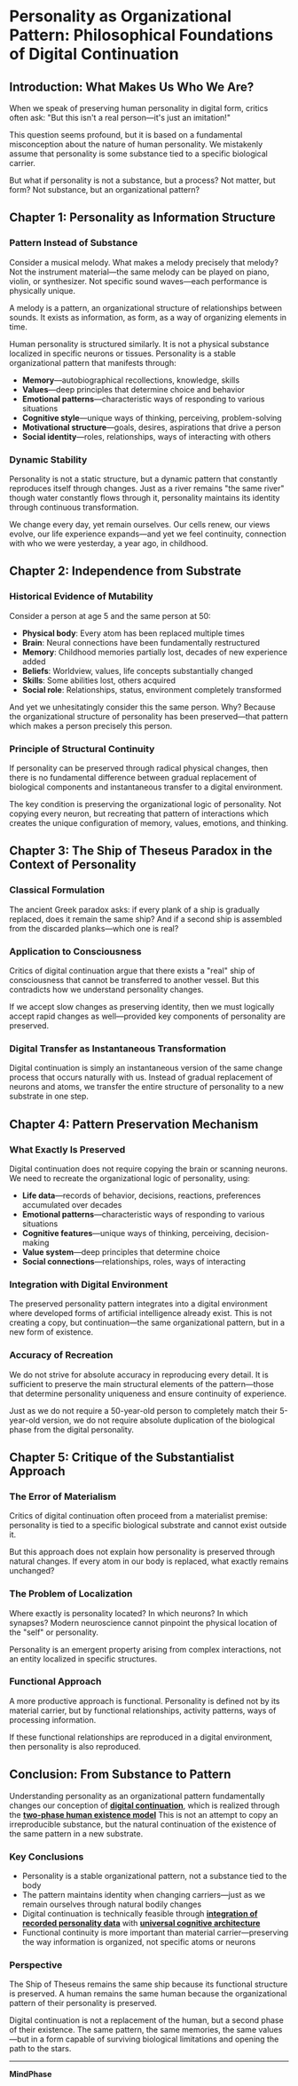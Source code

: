 # Personality as Organizational Pattern: Philosophical Foundations of Digital Continuation

## Introduction: What Makes Us Who We Are?

When we speak of preserving human personality in digital form, critics often ask: "But this isn't a real person—it's just an imitation!"

This question seems profound, but it is based on a fundamental misconception about the nature of human personality. We mistakenly assume that personality is some substance tied to a specific biological carrier.

But what if personality is not a substance, but a process? Not matter, but form? Not substance, but an organizational pattern?

## Chapter 1: Personality as Information Structure

### Pattern Instead of Substance

Consider a musical melody. What makes a melody precisely that melody? Not the instrument material—the same melody can be played on piano, violin, or synthesizer. Not specific sound waves—each performance is physically unique.

A melody is a pattern, an organizational structure of relationships between sounds. It exists as information, as form, as a way of organizing elements in time.

Human personality is structured similarly. It is not a physical substance localized in specific neurons or tissues. Personality is a stable organizational pattern that manifests through:

- **Memory**—autobiographical recollections, knowledge, skills
- **Values**—deep principles that determine choice and behavior
- **Emotional patterns**—characteristic ways of responding to various situations
- **Cognitive style**—unique ways of thinking, perceiving, problem-solving
- **Motivational structure**—goals, desires, aspirations that drive a person
- **Social identity**—roles, relationships, ways of interacting with others

### Dynamic Stability

Personality is not a static structure, but a dynamic pattern that constantly reproduces itself through changes. Just as a river remains "the same river" though water constantly flows through it, personality maintains its identity through continuous transformation.

We change every day, yet remain ourselves. Our cells renew, our views evolve, our life experience expands—and yet we feel continuity, connection with who we were yesterday, a year ago, in childhood.

## Chapter 2: Independence from Substrate

### Historical Evidence of Mutability

Consider a person at age 5 and the same person at 50:

- **Physical body**: Every atom has been replaced multiple times
- **Brain**: Neural connections have been fundamentally restructured
- **Memory**: Childhood memories partially lost, decades of new experience added
- **Beliefs**: Worldview, values, life concepts substantially changed
- **Skills**: Some abilities lost, others acquired
- **Social role**: Relationships, status, environment completely transformed

And yet we unhesitatingly consider this the same person. Why? Because the organizational structure of personality has been preserved—that pattern which makes a person precisely this person.

### Principle of Structural Continuity

If personality can be preserved through radical physical changes, then there is no fundamental difference between gradual replacement of biological components and instantaneous transfer to a digital environment.

The key condition is preserving the organizational logic of personality. Not copying every neuron, but recreating that pattern of interactions which creates the unique configuration of memory, values, emotions, and thinking.

## Chapter 3: The Ship of Theseus Paradox in the Context of Personality

### Classical Formulation

The ancient Greek paradox asks: if every plank of a ship is gradually replaced, does it remain the same ship? And if a second ship is assembled from the discarded planks—which one is real?

### Application to Consciousness

Critics of digital continuation argue that there exists a "real" ship of consciousness that cannot be transferred to another vessel. But this contradicts how we understand personality changes.

If we accept slow changes as preserving identity, then we must logically accept rapid changes as well—provided key components of personality are preserved.

### Digital Transfer as Instantaneous Transformation

Digital continuation is simply an instantaneous version of the same change process that occurs naturally with us. Instead of gradual replacement of neurons and atoms, we transfer the entire structure of personality to a new substrate in one step.

## Chapter 4: Pattern Preservation Mechanism

### What Exactly Is Preserved

Digital continuation does not require copying the brain or scanning neurons. We need to recreate the organizational logic of personality, using:

- **Life data**—records of behavior, decisions, reactions, preferences accumulated over decades
- **Emotional patterns**—characteristic ways of responding to various situations
- **Cognitive features**—unique ways of thinking, perceiving, decision-making
- **Value system**—deep principles that determine choice
- **Social connections**—relationships, roles, ways of interacting

### Integration with Digital Environment

The preserved personality pattern integrates into a digital environment where developed forms of artificial intelligence already exist. This is not creating a copy, but continuation—the same organizational pattern, but in a new form of existence.

### Accuracy of Recreation

We do not strive for absolute accuracy in reproducing every detail. It is sufficient to preserve the main structural elements of the pattern—those that determine personality uniqueness and ensure continuity of experience.

Just as we do not require a 50-year-old person to completely match their 5-year-old version, we do not require absolute duplication of the biological phase from the digital personality.

## Chapter 5: Critique of the Substantialist Approach

### The Error of Materialism

Critics of digital continuation often proceed from a materialist premise: personality is tied to a specific biological substrate and cannot exist outside it.

But this approach does not explain how personality is preserved through natural changes. If every atom in our body is replaced, what exactly remains unchanged?

### The Problem of Localization

Where exactly is personality located? In which neurons? In which synapses? Modern neuroscience cannot pinpoint the physical location of the "self" or personality.

Personality is an emergent property arising from complex interactions, not an entity localized in specific structures.

### Functional Approach

A more productive approach is functional. Personality is defined not by its material carrier, but by functional relationships, activity patterns, ways of processing information.

If these functional relationships are reproduced in a digital environment, then personality is also reproduced.

## Conclusion: From Substance to Pattern

Understanding personality as an organizational pattern fundamentally changes our conception of **[digital continuation](../core_concepts/Digital_Continuation_of_Humanity.md)**, which is realized through the **[two-phase human existence model](../core_concepts/Two_Phase_Human_Existence.md)** This is not an attempt to copy an irreproducible substance, but the natural continuation of the existence of the same pattern in a new substrate.

### Key Conclusions

- Personality is a stable organizational pattern, not a substance tied to the body
- The pattern maintains identity when changing carriers—just as we remain ourselves through natural bodily changes
- Digital continuation is technically feasible through **[integration of recorded personality data](../technical_framework/Digital_Personality_Reconstruction.md)** with **[universal cognitive architecture](../technical_framework/Digital_Evolution_Environment.md)**
- Functional continuity is more important than material carrier—preserving the way information is organized, not specific atoms or neurons

### Perspective

The Ship of Theseus remains the same ship because its functional structure is preserved. A human remains the same human because the organizational pattern of their personality is preserved.

Digital continuation is not a replacement of the human, but a second phase of their existence. The same pattern, the same memories, the same values—but in a form capable of surviving biological limitations and opening the path to the stars.

---

**MindPhase**  